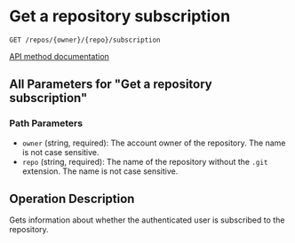 # Get a repository subscription

`GET /repos/{owner}/{repo}/subscription`

[API method documentation](https://docs.github.com/rest/activity/watching#get-a-repository-subscription)

## All Parameters for "Get a repository subscription"

### Path Parameters

- `owner` (string, required): The account owner of the repository. The name is not case sensitive.
- `repo` (string, required): The name of the repository without the `.git` extension. The name is not case sensitive.

## Operation Description

Gets information about whether the authenticated user is subscribed to the repository.
